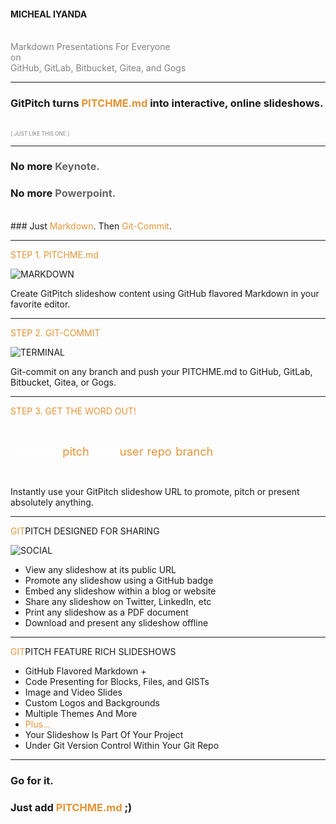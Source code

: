 

#### MICHEAL IYANDA
<br>
<span style="color:gray">Markdown Presentations For Everyone</span>
<br>
<span style="color:gray">on</span>
<br>
<span style="color:gray">GitHub, GitLab, Bitbucket, Gitea, and Gogs</span>

---

### GitPitch turns <span style="color: #e49436; text-transform: none">PITCHME.md</span> into interactive, online slideshows.
<br>
<span style="color:gray; font-size:0.6em;">[ JUST LIKE THIS ONE ]</span>

---

### No more <span style="color: #666666">Keynote.</span>
### No more <span style="color: #666666">Powerpoint.</span>
<br>
### Just <span style="color: #e49436">Markdown</span>. Then <span style="color: #e49436">Git-Commit</span>.

---

<span style="color: #e49436">STEP 1. PITCHME.md</span>

![MARKDOWN](https://d1z75bzl1vljy2.cloudfront.net/hello-world/markdown.png)

Create GitPitch slideshow content using GitHub flavored Markdown in your favorite editor.

---

<span style="color: #e49436">STEP 2. GIT-COMMIT</span>

![TERMINAL](https://d1z75bzl1vljy2.cloudfront.net/hello-world/terminal.png)

Git-commit on any branch and push your PITCHME.md to GitHub, GitLab, Bitbucket, Gitea, or Gogs.

---

<span style="color: #e49436">STEP 3. GET THE WORD OUT!</span>

<br>

<span style="font-size: 1.3em;"><span style="color:white">htt</span><span style="color:white">ps://git</span><span style="color: #e49436">pitch</span><span style="color: white">.com/<span style="color: #e49436">user</span>/<span style="color: #e49436">repo</span>/<span style="color: #e49436">branch</span></span>

<br>

Instantly use your GitPitch slideshow URL to promote, pitch or present absolutely anything.

---

<span style="color: #e49436">GIT</span>PITCH DESIGNED FOR SHARING

![SOCIAL](https://d1z75bzl1vljy2.cloudfront.net/hello-world/gp-social.jpg)

- View any slideshow at its public URL
- Promote any slideshow using a GitHub badge
- Embed any slideshow within a blog or website
- Share any slideshow on Twitter, LinkedIn, etc
- Print any slideshow as a PDF document
- Download and present any slideshow offline

---

<span style="color: #e49436">GIT</span>PITCH FEATURE RICH SLIDESHOWS

- GitHub Flavored Markdown +
- Code Presenting for Blocks, Files, and GISTs
- Image and Video Slides
- Custom Logos and Backgrounds
- Multiple Themes And More
- <span style="color: #e49436">Plus...</span>
- Your Slideshow Is Part Of Your Project
- Under Git Version Control Within Your Git Repo


---

### Go for it.
### Just add <span style="color: #e49436; text-transform: none">PITCHME.md</span> ;)
